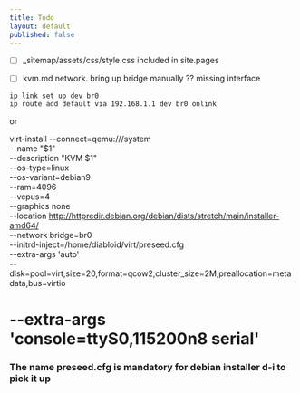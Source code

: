 ```yaml
---
title: Todo
layout: default
published: false
---
```


- [ ] _sitemap/assets/css/style.css included in site.pages

- [ ] kvm.md network.
bring up bridge manually ?? missing interface
```sh
ip link set up dev br0
ip route add default via 192.168.1.1 dev br0 onlink
```

or

virt-install --connect=qemu:///system \
	--name "$1" \
	--description "KVM $1" \
	--os-type=linux \
	--os-variant=debian9 \
	--ram=4096 \
	--vcpus=4 \
	--graphics none \
	--location http://httpredir.debian.org/debian/dists/stretch/main/installer-amd64/ \
	--network bridge=br0 \
	--initrd-inject=/home/diabloid/virt/preseed.cfg \
	--extra-args 'auto' \
	--disk=pool=virt,size=20,format=qcow2,cluster_size=2M,preallocation=metadata,bus=virtio
#	--extra-args 'console=ttyS0,115200n8 serial'
### The name preseed.cfg is mandatory for debian installer d-i to pick it up

